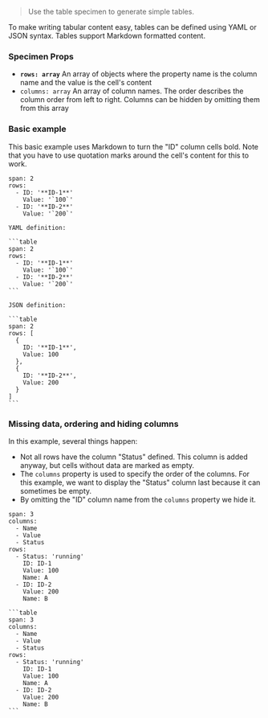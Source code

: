 > Use the table specimen to generate simple tables.

To make writing tabular content easy, tables can be defined using YAML or JSON syntax. Tables support Markdown formatted content.

### Specimen Props

* **`rows: array`** An array of objects where the property name is the column name and the value is the cell's content
* `columns: array` An array of column names. The order describes the column order from left to right. Columns can be hidden by omitting them from this array

### Basic example

This basic example uses Markdown to turn the "ID" column cells bold. Note that you have to use quotation marks around the cell's content for this to work.

```table
span: 2
rows:
  - ID: '**ID-1**'
    Value: '`100`'
  - ID: '**ID-2**'
    Value: '`200`'
```


````code|span-2
YAML definition:

```table
span: 2
rows:
  - ID: '**ID-1**'
    Value: '`100`'
  - ID: '**ID-2**'
    Value: '`200`'
```
````

````code|span-2
JSON definition:

```table
span: 2
rows: [
  {
    ID: '**ID-1**',
    Value: 100
  },
  {
    ID: '**ID-2**',
    Value: 200
  }
]
```
````


### Missing data, ordering and hiding columns

In this example, several things happen:

* Not all rows have the column "Status" defined. This column is added anyway, but cells without data are marked as empty.
* The `columns` property is used to specify the order of the columns. For this example, we want to display the "Status" column last because it can sometimes be empty.
* By omitting the "ID" column name from the `columns` property we hide it.

```table
span: 3
columns:
  - Name
  - Value
  - Status
rows:
  - Status: 'running'
    ID: ID-1
    Value: 100
    Name: A
  - ID: ID-2
    Value: 200
    Name: B
```

````code|span-3
```table
span: 3
columns:
  - Name
  - Value
  - Status
rows:
  - Status: 'running'
    ID: ID-1
    Value: 100
    Name: A
  - ID: ID-2
    Value: 200
    Name: B
```
````
